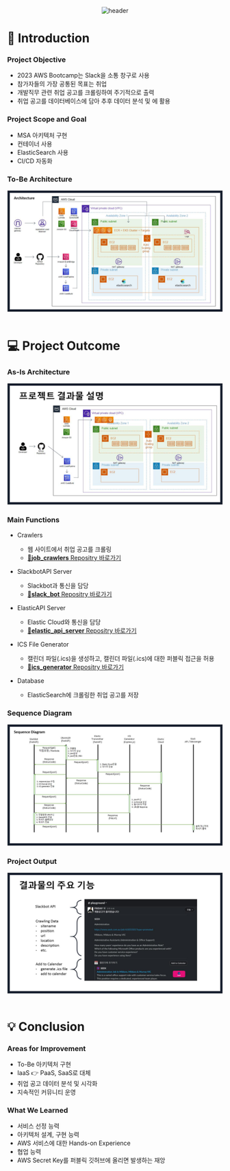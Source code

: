 <!--
## Hi there 👋
**Here are some ideas to get you started:**

🙋‍♀️ A short introduction - what is your organization all about?
🌈 Contribution guidelines - how can the community get involved?
👩‍💻 Useful resources - where can the community find your docs? Is there anything else the community should know?
🍿 Fun facts - what does your team eat for breakfast?
🧙 Remember, you can do mighty things with the power of [Markdown](https://docs.github.com/github/writing-on-github/getting-started-with-writing-and-formatting-on-github/basic-writing-and-formatting-syntax)
-->
<div align="center">

![header](https://capsule-render.vercel.app/api?type=soft&color=F7DF1E&text=AWS%20Bootcamp-nl-Slack%20Project)

</div>
<div>

  # 📌 Introduction
  ### Project Objective
  <ul>
    <li>2023 AWS Bootcamp는 Slack을 소통 창구로 사용</li>
    <li>참가자들의 가장 공통된 목표는 취업</li>
    <li>개발직무 관련 취업 공고를 크롤링하여 주기적으로 출력</li>
    <li>취업 공고를 데이터베이스에 담아 추후 데이터 분석 및 에 활용</li>
  </ul>
  
  ### Project Scope and Goal
  <ul>
    <li>MSA 아키텍처 구현</li>
    <li>컨테이너 사용</li>
    <li>ElasticSearch 사용</li>
    <li>CI/CD 자동화</li>
  </ul>
  
  ### To-Be Architecture
  ![To-Be Architecture](../presentation/슬라이드0006.jpg)
  <br/>
  <br/>
  
  # 💻 Project Outcome
  ### As-Is Architecture
  ![As-Is Architecture](../presentation/슬라이드0009.jpg)
  
  ### Main Functions
  - Crawlers
    - 웹 사이트에서 취업 공고를 크롤링
    - [📁<strong>job_crawlers</strong> Repositry 바로가기](https://github.com/Have-Backbone-Disagree-and-Commit/job_crawlers)
  
  - SlackbotAPI Server
    - Slackbot과 통신을 담당
    - [📁<strong>slack_bot</strong> Repositry 바로가기](https://github.com/Have-Backbone-Disagree-and-Commit/slack_bot)
  - ElasticAPI Server
  
    - Elastic Cloud와 통신을 담당
    - [📁<strong>elastic_api_server</strong> Repositry 바로가기](https://github.com/Have-Backbone-Disagree-and-Commit/elastic_api_server)
  
  - ICS File Generator
    - 캘린더 파일(.ics)을 생성하고, 캘린더 파일(.ics)에 대한 퍼블릭 접근을 허용
    - [📁<strong>ics_generator</strong> Repositry 바로가기](https://github.com/Have-Backbone-Disagree-and-Commit/ics_generator)
  
  - Database
    - ElasticSearch에 크롤링한 취업 공고를 저장
  
  ### Sequence Diagram
  <!--슬라이드0011.jpg-->
  ![Sequence Diagram](../presentation/슬라이드0011.jpg)
  
  ### Project Output
  <!--슬라이드0012.jpg-->
  ![Project Output](../presentation/슬라이드0012.jpg)
  <br/>
  <br/>
  
  # 💡 Conclusion
  ### Areas for Improvement
  <ul>
    <li>To-Be 아키텍처 구현</li>
    <li>IaaS 👉 PaaS, SaaS로 대체</li>
    <li>취업 공고 데이터 분석 및 시각화</li>
    <li>지속적인 커뮤니티 운영</li>
  </ul>
  
  ###  What We Learned
  <ul>
    <li>서비스 선정 능력</li>
    <li>아키텍처 설계, 구현 능력</li>
    <li>AWS 서비스에 대한 Hands-on Experience</li>
    <li>협업 능력</li>
    <li>AWS Secret Key를 퍼블릭 깃허브에 올리면 발생하는 재앙</li>
  </ul>
  
<!--
  ## 🔧 Tech Stack
  ### Backend
  <img src="https://img.shields.io/badge/JavaScript-F7DF1E?style=flat-square&logo=JavaScript&logoColor=white"/>
  <img src="https://img.shields.io/badge/Express-000000?style=flat-square&logo=Express&logoColor=white"/>

  ### ETC
  ⚙ OpenAI API
-->
  
</div>
